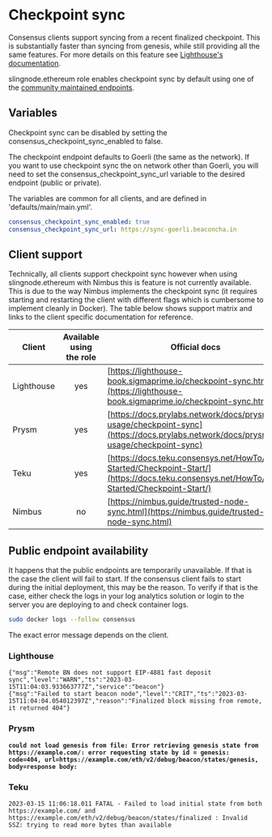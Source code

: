 # Checkpoint sync

Consensus clients support syncing from a recent finalized checkpoint. This is substantially faster than syncing from genesis, while still providing all the same features.  For more details on this feature see [Lighthouse's documentation](https://lighthouse-book.sigmaprime.io/checkpoint-sync.html).&#x20;

slingnode.ethereum role enables checkpoint sync by default using one of the [community maintained endpoints](https://eth-clients.github.io/checkpoint-sync-endpoints/).&#x20;

## Variables

Checkpoint sync can be disabled by setting the consensus\_checkpoint\_sync\_enabled to false.&#x20;

The checkpoint endpoint defaults to Goerli (the same as the network). If you want to use checkpoint sync the on network other than Goerli, you will need to set the consensus\_checkpoint\_sync\_url variable to the desired endpoint (public or private).&#x20;

The variables are common for all clients, and are defined in 'defaults/main/main.yml'.&#x20;

```yaml
consensus_checkpoint_sync_enabled: true
consensus_checkpoint_sync_url: https://sync-goerli.beaconcha.in
```

## Client support

Technically, all clients support checkpoint sync however when using slingnode.ethereum with Nimbus this is feature is not currently available. This is due to the way Nimbus implements the checkpoint sync (it requires starting and restarting the client with different flags which is cumbersome to implement cleanly in Docker). The table below shows support matrix and links to the client specific documentation for reference.

| Client     | Available using the role | Official docs                                                                                                                              |
| ---------- | :----------------------: | ------------------------------------------------------------------------------------------------------------------------------------------ |
| Lighthouse |            yes           | [https://lighthouse-book.sigmaprime.io/checkpoint-sync.html](https://lighthouse-book.sigmaprime.io/checkpoint-sync.html)                   |
| Prysm      |            yes           | [https://docs.prylabs.network/docs/prysm-usage/checkpoint-sync](https://docs.prylabs.network/docs/prysm-usage/checkpoint-sync)             |
| Teku       |            yes           | [https://docs.teku.consensys.net/HowTo/Get-Started/Checkpoint-Start/](https://docs.teku.consensys.net/HowTo/Get-Started/Checkpoint-Start/) |
| Nimbus     |            no            | [https://nimbus.guide/trusted-node-sync.html](https://nimbus.guide/trusted-node-sync.html)                                                 |

## Public endpoint availability

It happens that the public endpoints are temporarily unavailable. If that is the case the client will fail to start. If the consensus client fails to start during the initial deployment, this may be the reason. To verify if that is the case, either check the logs in your log analytics solution or login to the server you are deploying to and check container logs.&#x20;

```sh
sudo docker logs --follow consensus
```

The exact error message depends on the client.&#x20;

### Lighthouse

```
{"msg":"Remote BN does not support EIP-4881 fast deposit sync","level":"WARN","ts":"2023-03-15T11:04:03.933663777Z","service":"beacon"}
{"msg":"Failed to start beacon node","level":"CRIT","ts":"2023-03-15T11:04:04.054012397Z","reason":"Finalized block missing from remote, it returned 404"}
```

### Prysm

<pre><code><strong>could not load genesis from file: Error retrieving genesis state from https://example.com/: error requesting state by id = genesis: code=404, url=https://example.com/eth/v2/debug/beacon/states/genesis, body=response body:
</strong></code></pre>

### Teku

```
2023-03-15 11:06:18.011 FATAL - Failed to load initial state from both https://example.com/ and https://example.com/eth/v2/debug/beacon/states/finalized : Invalid SSZ: trying to read more bytes than available
```
